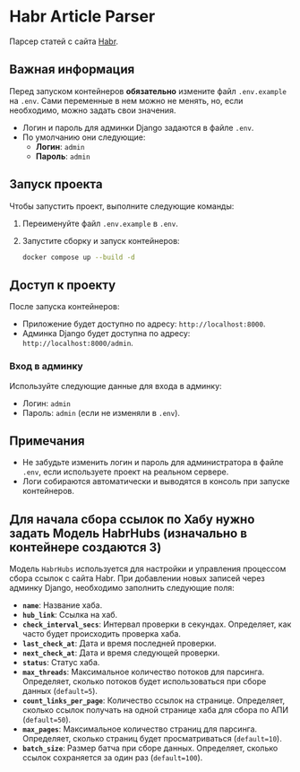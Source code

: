 # Habr Article Parser

Парсер статей с сайта [Habr](https://habr.com).

## Важная информация

Перед запуском контейнеров **обязательно** измените файл `.env.example` на `.env`. Сами переменные в нем можно не менять, но, если необходимо, можно задать свои значения.

- Логин и пароль для админки Django задаются в файле `.env`.
- По умолчанию они следующие:
  - **Логин**: `admin`
  - **Пароль**: `admin`

## Запуск проекта

Чтобы запустить проект, выполните следующие команды:

1. Переименуйте файл `.env.example` в `.env`.
   
2. Запустите сборку и запуск контейнеров:

    ```bash
    docker compose up --build -d
    ```

## Доступ к проекту

После запуска контейнеров:

- Приложение будет доступно по адресу: `http://localhost:8000`.
- Админка Django будет доступна по адресу: `http://localhost:8000/admin`.

### Вход в админку

Используйте следующие данные для входа в админку:

- Логин: `admin`
- Пароль: `admin` (если не изменяли в `.env`).

## Примечания

- Не забудьте изменить логин и пароль для администратора в файле `.env`, если используете проект на реальном сервере.
- Логи собираются автоматически и выводятся в консоль при запуске контейнеров.

## Для начала сбора ссылок по Хабу нужно задать Модель HabrHubs (изначально в контейнере создаются 3)

Модель `HabrHubs` используется для настройки и управления процессом сбора ссылок с сайта Habr. При добавлении новых записей через админку Django, необходимо заполнить следующие поля:

- **`name`**: Название хаба.
- **`hub_link`**: Ссылка на хаб.
- **`check_interval_secs`**: Интервал проверки в секундах. Определяет, как часто будет происходить проверка хаба.
- **`last_check_at`**: Дата и время последней проверки.
- **`next_check_at`**: Дата и время следующей проверки.
- **`status`**: Статус хаба.
- **`max_threads`**: Максимальное количество потоков для парсинга. Определяет, сколько потоков будет использоваться при сборе данных (`default=5`).
- **`count_links_per_page`**: Количество ссылок на странице. Определяет, сколько ссылок получать на одной странице хаба для сбора по АПИ (`default=50`).
- **`max_pages`**: Максимальное количество страниц для парсинга. Определяет, сколько страниц будет просматриваться (`default=10`).
- **`batch_size`**: Размер батча при сборе данных. Определяет, сколько ссылок сохраняется за один раз (`default=100`).
